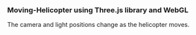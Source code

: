 ### Moving-Helicopter using Three.js library and WebGL
The camera and light positions change as the helicopter moves.
